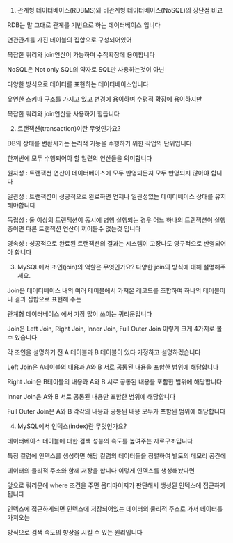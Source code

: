 1. 관계형 데이터베이스(RDBMS)와 비관계형 데이터베이스(NoSQL)의 장단점 비교

<p>RDB는 말 그대로 관계를 기반으로 하는 데이터베이스 입니다</p>
<p>연관관계를 가진 테이블의 집합으로 구성되어있어</p>
<p></p>복잡한 쿼리와 join연산이 가능하며 수직확장에 용이합니다</p>

<p>NoSQL은 Not only SQL의 약자로 SQL만 사용하는것이 아닌</p>
<p>다양한 방식으로 데이터를 표현하는 데이터베이스입니다</p>
<p>유연한 스키마 구조를 가지고 있고 변경에 용이하며 수평적 확장에 용이하지만</p>
<p>복잡한 쿼리와 join연산을 사용하기 힘듭니다</p>

2. 트랜잭션(transaction)이란 무엇인가요?

<p>DB의 상태를 변환시키는 논리적 기능을 수행하기 위한 작업의 단위입니다</p>
<p>한꺼번에 모두 수행되어야 할 일련의 연산들을 의미합니다</p>
<p>원자성 : 트랜잭션 연산이 데이터베이스에 모두 반영되든지 모두 반영되지 않아야 합니다</p>
<p>일관성 : 트랜잭션이 성공적으로 완료하면 언제나 일관성있는 데이터베이스 상태를 유지해야합니다</p>
<p>독립성 : 둘 이상의 트랜잭션이 동시에 병행 실행되는 경우 어느 하나의 트랜잭션이 실행중이면
다른 트랜잭션 연산이 끼어들수 없는것 입니다</p>
<p>영속성 : 성공적으로 완료된 트랜잭션의 결과는 시스템이 고장나도 영구적으로 반영되어야 합니다</p>

3. MySQL에서 조인(join)의 역할은 무엇인가요? 다양한 join의 방식에 대해 설명해주세요.

<p>Join은 데이터베이스 내의 여러 테이블에서 가져온 레코드를 조합하여 하나의 테이블이나 결과 집합으로 표현해 주는</p>
<p>관계형 데이터베이스 에서 가장 많이 쓰이는 쿼리문입니다</p>
<p>Join은 Left Join, Right Join, Inner Join, Full Outer Join 이렇게 크게 4가지로 볼 수 있습니다</p>
<p>각 조인을 설명하기 전 A 테이블과 B 테이블이 있다 가정하고 설명하겠습니다</p>
<p>Left Join은 A테이블의 내용과 A와 B 서로 공통된 내용을 포함한 범위에 해당합니다</p>
<p>Right Join은 B테이블의 내용과 A와 B 서로 공통된 내용을 포함한 범위에 해당합니다</p>
<p>Inner Join은 A와 B 서로 공통된 내용만 포함한 범위에 해당합니다</p>
<p>Full Outer Join은 A와 B 각각의 내용과 공통된 내용 모두가 포함된 범위에 해당합니다</p>

4. MySQL에서 인덱스(index)란 무엇인가요?

<p>데이터베이스 테이블에 대한 검색 성능의 속도를 높여주는 자료구조입니다</p>
<p>특정 컬럼에 인덱스를 생성하면 해당 컬럼의 데이터들을 정렬하여 별도의 메모리 공간에</p>
<p>데이터의 물리적 주소와 함께 저장을 합니다 이렇게 인덱스를 생성해놨다면</p>
<p>앞으로 쿼리문에 where 조건을 주면 옵티마이저가 판단해서 생성된 인덱스에 접근하게됩니다</p>
<p>인덱스에 접근하게되면 인덱스에 저장되어있는 데이터의 물리적 주소로 가서 데이터를 가져오는</p>
<p>방식으로 검색 속도의 향상을 시킬 수 있는 원리입니다</p>
